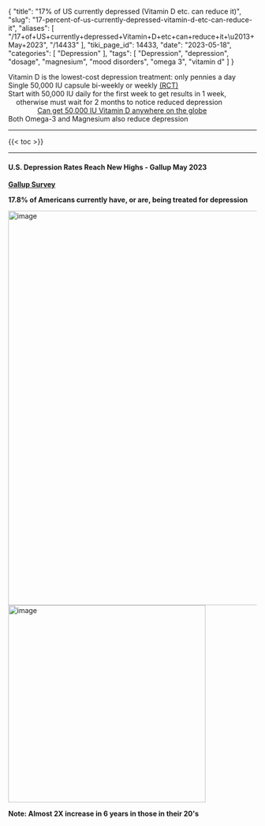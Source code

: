 {
    "title": "17% of US currently depressed (Vitamin D etc. can reduce it)",
    "slug": "17-percent-of-us-currently-depressed-vitamin-d-etc-can-reduce-it",
    "aliases": [
        "/17+of+US+currently+depressed+Vitamin+D+etc+can+reduce+it+\u2013+May+2023",
        "/14433"
    ],
    "tiki_page_id": 14433,
    "date": "2023-05-18",
    "categories": [
        "Depression"
    ],
    "tags": [
        "Depression",
        "depression",
        "dosage",
        "magnesium",
        "mood disorders",
        "omega 3",
        "vitamin d"
    ]
}


Vitamin D is the lowest-cost depression treatment: only pennies a day   
Single 50,000 IU capsule bi-weekly or weekly [(RCT)](/tags/rct.html)  
 Start with 50,000 IU daily for the first week to get results in 1 week,   
 &nbsp; &nbsp; otherwise must wait for 2 months to notice reduced depression  
&nbsp; &nbsp; &nbsp; &nbsp; &nbsp; &nbsp; &nbsp; &nbsp;[Can get 50,000 IU Vitamin D anywhere on the globe](/posts/can-get-50000-iu-vitamin-d-anywhere-on-the-globe)  
Both Omega-3 and Magnesium also reduce depression 

---

{{< toc >}} 

---

#### U.S. Depression Rates Reach New Highs - Gallup May 2023

 **[Gallup Survey](https://news.gallup.com/poll/505745/depression-rates-reach-new-highs.aspx?utm_source=alert&utm_medium=email&utm_content=morelink&utm_campaign=syndication)** 

 **17.8% of Americans currently have, or are, being treated for depression** 

<img src="https://d378j1rmrlek7x.cloudfront.net/attachments/jpeg/depression-currently.jpg" alt="image" width="800">

<img src="https://d378j1rmrlek7x.cloudfront.net/attachments/jpeg/depression-6-years.jpg" alt="image" width="400">

 **Note: Almost 2X increase in 6 years in those in their 20's**